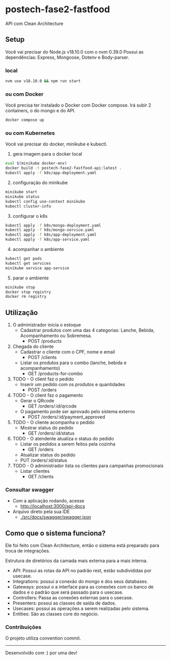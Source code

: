 # postech-fase2-fastfood

API com Clean Architecture


## Setup

Você vai precisar do
Node.js v18.10.0 com o nvm 0.39.0
Possui as dependências: Express, Mongoose, Dotenv e Body-parser.

### local

```bash
nvm use v18.10.0 && npm run start
```

### ou com Docker

Você precisa ter instalado o Docker com Docker compose.
Irá subir 2 containers, o do mongo e do API.

```bash
docker compose up
```

### ou com Kubernetes

Você vai precisar do docker, minikube e kubectl.

1. gera imagem para o docker local
```bash
eval $(minikube docker-env)
docker build -t postech-fase2-fastfood-api:latest .
kubectl apply -f k8s/app-deployment.yaml
```

2. configuração do minikube
```bash
minikube start
minikube status
kubectl config use-context minikube
kubectl cluster-info
```
3. configurar o k8s
```bash
kubectl apply -f k8s/mongo-deployment.yaml
kubectl apply -f k8s/mongo-service.yaml
kubectl apply -f k8s/app-deployment.yaml
kubectl apply -f k8s/app-service.yaml
```

4. acompanhar o ambiente
```bash
kubectl get pods
kubectl get services
minikube service app-service
```

5. parar o ambiente
```bash
minikube stop
docker stop registry
docker rm registry
```

## Utilização

1. O administrador inicia o estoque
   * Cadastrar produtos com uma das 4 categorias: Lanche, Bebida, Acompanhamento ou Sobremesa.
     * POST /products
2. Chegada do cliente
   * Cadastrar o cliente com o CPF, nome e email
     * POST /clients
   * Listar os produtos para o combo (lanche, bebida e acompanhamento)
     * GET /products-for-combo
3. TODO - O client faz o pedido
   * Inserir um pedido com os produtos e quantidades 
     * POST /orders
4. TODO - O client faz o pagamento
   * Gerar o QRcode
     * GET /orders/:id/qrcode
   * O pagamento pode ser aprovado pelo sistema externo
     * POST /orders/:id/payment_approved
5. TODO - O cliente acompanha o pedido 
   * Mostrar status do pedido
     * GET /orders/:id/status
6. TODO - O atendente atualiza o status do pedido
    * Listar os pedidos a serem feitos pela cozinha
      * GET /orders
    * Atualizar status do pedido
     * PUT /orders/:id/status
7. TODO - O administrador lista os clientes para campanhas promocionais
    * Listar clientes
      * GET /clients

### Consultar swagger

* Com a aplicação rodando, acesse
  * [http://localhost:3000/api-docs](http://localhost:3000/api-docs)
* Arquivo direto pela sua IDE
  * [./src/docs/swagger/swagger.json](src/docs/swagger/swagger.json)

## Como que o sistema funciona?

Ele foi feito com Clean Architecture, então o sistema está preparado para troca de integrações.

Estrutura de diretórios da camada mais externa para a mais interna.

- API: Possui as rotas da API no padrão rest, estão subdivididas por usecase.
- Integrations: possui a conexão do mongo e dos seus databases.
- Gateways: possui o a interface para as conexões com os banco de dados e o padrão que será passado para o usecase. 
- Controllers: Passa as conexões externas para o usecase. 
- Presenters: possui as classes de saída de dados. 
- Usecases: possui as operações a serem realizadas pelo sistema.
- Entities: São as classes core do negócio.

### Contribuições

O projeto utiliza convention commit.

---

Desenvolvido com :) por uma dev!
